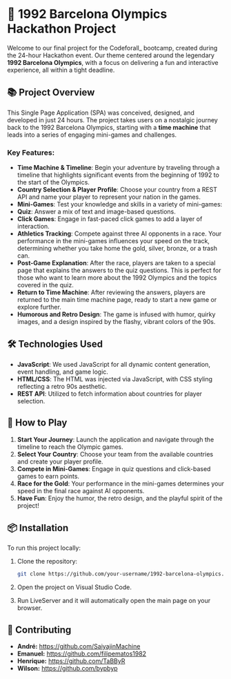 # 🏅 1992 Barcelona Olympics Hackathon Project

Welcome to our final project for the Codeforall_ bootcamp, created during the 24-hour Hackathon event. Our theme centered around the legendary **1992 Barcelona Olympics**, with a focus on delivering a fun and interactive experience, all within a tight deadline.

## 📚 Project Overview

This Single Page Application (SPA) was conceived, designed, and developed in just 24 hours. The project takes users on a nostalgic journey back to the 1992 Barcelona Olympics, starting with a **time machine** that leads into a series of engaging mini-games and challenges.

### Key Features:

- **Time Machine & Timeline**: Begin your adventure by traveling through a timeline that highlights significant events from the beginning of 1992 to the start of the Olympics.
- **Country Selection & Player Profile**: Choose your country from a REST API and name your player to represent your nation in the games.
- **Mini-Games**: Test your knowledge and skills in a variety of mini-games:
- **Quiz**: Answer a mix of text and image-based questions.
- **Click Games**: Engage in fast-paced click games to add a layer of interaction.
- **Athletics Tracking**: Compete against three AI opponents in a race. Your performance in the mini-games influences your speed on the track, determining whether you take home the gold, silver, bronze, or a trash can.
- **Post-Game Explanation**: After the race, players are taken to a special page that explains the answers to the quiz questions. This is perfect for those who want to learn more about the 1992 Olympics and the topics covered in the quiz.
- **Return to Time Machine**: After reviewing the answers, players are returned to the main time machine page, ready to start a new game or explore further.
- **Humorous and Retro Design**: The game is infused with humor, quirky images, and a design inspired by the flashy, vibrant colors of the 90s.

## 🛠️ Technologies Used

- **JavaScript**: We used JavaScript for all dynamic content generation, event handling, and game logic.
- **HTML/CSS**: The HTML was injected via JavaScript, with CSS styling reflecting a retro 90s aesthetic.
- **REST API**: Utilized to fetch information about countries for player selection.

## 🚀 How to Play

1. **Start Your Journey**: Launch the application and navigate through the timeline to reach the Olympic games.
2. **Select Your Country**: Choose your team from the available countries and create your player profile.
3. **Compete in Mini-Games**: Engage in quiz questions and click-based games to earn points.
4. **Race for the Gold**: Your performance in the mini-games determines your speed in the final race against AI opponents.
5. **Have Fun**: Enjoy the humor, the retro design, and the playful spirit of the project!

## 📦 Installation

To run this project locally:

1. Clone the repository:
   ```bash
   git clone https://github.com/your-username/1992-barcelona-olympics.git
   ```
2. Open the project on Visual Studio Code.
   
3. Run LiveServer and it will automatically open the main page on your browser.

## 🤝 Contributing

- **André:** https://github.com/SaiyajinMachine
- **Emanuel:** https://github.com/filipematos1982
- **Henrique:** https://github.com/TaBByR
- **Wilson:** https://github.com/bypbyp

